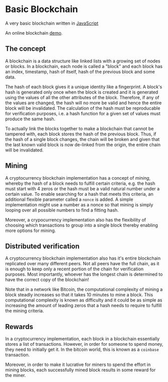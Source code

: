 # Basic Blockchain

A very basic blockchain written in [JavaScript](https://codingislove.com/simple-blockchain-javascript/)

An online blockchain [demo](https://anders.com/blockchain/).

## The concept

A blockchain is a data structure like linked lists with a growing set of nodes or blocks. In a blockchain, each node is called a "block" and each block has an index, timestamp, hash of itself, hash of the previous block and some data.

The hash of each block gives it a unique identity like a fingerprint. A block's hash is generated only once when the block is created and it is generated using the values of all the other attributes of the block. Therefore, if any of the values are changed, the hash will no more be valid and hence the entire block will be invalidated. The calculation of the hash must be reproducable for verification purposes, i.e. a hash function for a given set of values must produce the same hash.

To actually link the blocks together to make a blockchain that cannot be tampered with, each block stores the hash of the previous block. Thus, if the hash of a single block changes, the chain will be broken and given that the last known valid block is now de-linked from the origin, the entire chain will be invalidated.

## Mining

A cryptocurrency blockchain implementation has a concept of _mining_, whereby the hash of a block needs to fulfill certain criteria, e.g. the hash must start with 4 zeros or the hash must be a valid natural number under a certain value. To enable searching for a hash that meets this criteria, an additional flexible parameter called a `nonce` is added. A simple implementation might use a number as a nonce so that mining is simply looping over all possible numbers to find a fitting hash.

Moreover, a crypocurrency implementation also has the flexibility of choosing which transactions to group into a single block thereby enabling more options for mining.

## Distributed verification

A cryptocurrency blockchain implementation also has it's entire blockchain replicated over many different peers. Not all peers have the full chain, as it is enough to keep only a recent portion of the chain for verification purposes. Most importantly, whoever has the longest chain is determined to have the correct copy of the blockchain!

Note that in a network like Bitcoin, the computational complexity of mining a block steadly increases so that it takes 10 minutes to mine a block. This computational complexity is known as difficulty and it could be as simple as increasing the amount of leading zeros that a hash needs to require to fulfill the mining criteria.

## Rewards

In a cryptocurrency implementation, each block in a blockchain essentially stores a list of transactions. However, in order for someone to spend money, they need to initially get it. In the bitcoin world, this is known as a `coinbase` transaction.

Moreover, in order to make it lucrative for miners to spend the effort in mining blocks, each successfully mined block results in some reward for the miner.






